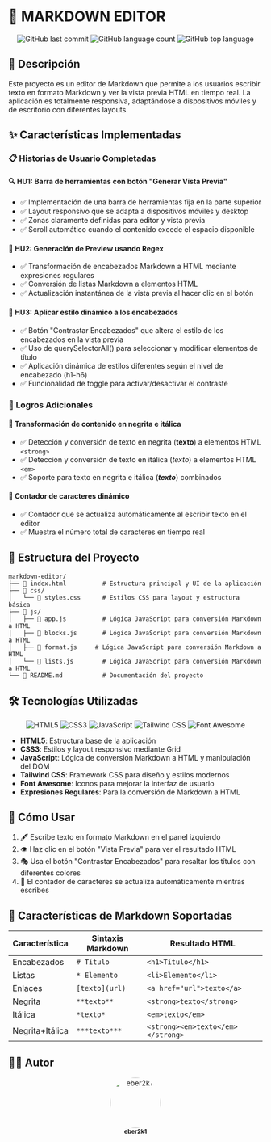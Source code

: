 # 📝 MARKDOWN EDITOR

<div align="center">
  
![GitHub last commit](https://img.shields.io/github/last-commit/eber2k1/markdown-editor?style=flat-square)
![GitHub language count](https://img.shields.io/github/languages/count/eber2k1/markdown-editor?style=flat-square)
![GitHub top language](https://img.shields.io/github/languages/top/eber2k1/markdown-editor?style=flat-square)
  
</div>

## 🚀 Descripción

Este proyecto es un editor de Markdown que permite a los usuarios escribir texto en formato Markdown y ver la vista previa HTML en tiempo real. La aplicación es totalmente responsiva, adaptándose a dispositivos móviles y de escritorio con diferentes layouts.

## ✨ Características Implementadas

### 📋 Historias de Usuario Completadas

#### 🔍 HU1: Barra de herramientas con botón "Generar Vista Previa"
- ✅ Implementación de una barra de herramientas fija en la parte superior
- ✅ Layout responsivo que se adapta a dispositivos móviles y desktop
- ✅ Zonas claramente definidas para editor y vista previa
- ✅ Scroll automático cuando el contenido excede el espacio disponible

#### 🔄 HU2: Generación de Preview usando Regex
- ✅ Transformación de encabezados Markdown a HTML mediante expresiones regulares
- ✅ Conversión de listas Markdown a elementos HTML
- ✅ Actualización instantánea de la vista previa al hacer clic en el botón

#### 🎨 HU3: Aplicar estilo dinámico a los encabezados
- ✅ Botón "Contrastar Encabezados" que altera el estilo de los encabezados en la vista previa
- ✅ Uso de querySelectorAll() para seleccionar y modificar elementos de título
- ✅ Aplicación dinámica de estilos diferentes según el nivel de encabezado (h1-h6)
- ✅ Funcionalidad de toggle para activar/desactivar el contraste

### 🌟 Logros Adicionales

#### 💪 Transformación de contenido en negrita e itálica
- ✅ Detección y conversión de texto en negrita (**texto**) a elementos HTML `<strong>`
- ✅ Detección y conversión de texto en itálica (*texto*) a elementos HTML `<em>`
- ✅ Soporte para texto en negrita e itálica (***texto***) combinados

#### 🔢 Contador de caracteres dinámico
- ✅ Contador que se actualiza automáticamente al escribir texto en el editor
- ✅ Muestra el número total de caracteres en tiempo real

## 📂 Estructura del Proyecto

```
markdown-editor/
├── 📄 index.html          # Estructura principal y UI de la aplicación
├── 📁 css/
│   └── 📄 styles.css      # Estilos CSS para layout y estructura básica
├── 📁 js/
│   ├── 📄 app.js          # Lógica JavaScript para conversión Markdown a HTML
│   ├── 📄 blocks.js       # Lógica JavaScript para conversión Markdown a HTML
│   ├── 📄 format.js     # Lógica JavaScript para conversión Markdown a HTML
│   └── 📄 lists.js        # Lógica JavaScript para conversión Markdown a HTML
└── 📄 README.md           # Documentación del proyecto
```

## 🛠️ Tecnologías Utilizadas

<div align="center">
  
![HTML5](https://img.shields.io/badge/HTML5-E34F26?style=for-the-badge&logo=html5&logoColor=white)
![CSS3](https://img.shields.io/badge/CSS3-1572B6?style=for-the-badge&logo=css3&logoColor=white)
![JavaScript](https://img.shields.io/badge/JavaScript-F7DF1E?style=for-the-badge&logo=javascript&logoColor=black)
![Tailwind CSS](https://img.shields.io/badge/Tailwind_CSS-38B2AC?style=for-the-badge&logo=tailwind-css&logoColor=white)
![Font Awesome](https://img.shields.io/badge/Font_Awesome-339AF0?style=for-the-badge&logo=font-awesome&logoColor=white)
  
</div>

- **HTML5**: Estructura base de la aplicación
- **CSS3**: Estilos y layout responsivo mediante Grid
- **JavaScript**: Lógica de conversión Markdown a HTML y manipulación del DOM
- **Tailwind CSS**: Framework CSS para diseño y estilos modernos
- **Font Awesome**: Iconos para mejorar la interfaz de usuario
- **Expresiones Regulares**: Para la conversión de Markdown a HTML

## 📝 Cómo Usar

1. 🖋️ Escribe texto en formato Markdown en el panel izquierdo
2. 👁️ Haz clic en el botón "Vista Previa" para ver el resultado HTML
3. 🎭 Usa el botón "Contrastar Encabezados" para resaltar los títulos con diferentes colores
4. 🔢 El contador de caracteres se actualiza automáticamente mientras escribes

## 📌 Características de Markdown Soportadas

| Característica | Sintaxis Markdown | Resultado HTML |
|----------------|-------------------|---------------|
| Encabezados    | `# Título`        | `<h1>Título</h1>` |
| Listas         | `* Elemento`      | `<li>Elemento</li>` |
| Enlaces        | `[texto](url)`    | `<a href="url">texto</a>` |
| Negrita        | `**texto**`       | `<strong>texto</strong>` |
| Itálica        | `*texto*`         | `<em>texto</em>` |
| Negrita+Itálica| `***texto***`     | `<strong><em>texto</em></strong>` |

## 👨‍💻 Autor

<div align="center">
  <a href="https://github.com/eber2k1">
    <img src="https://github.com/eber2k1.png" width="100px" alt="eber2k1" style="border-radius:50%">
    <br>
    <sub><b>eber2k1</b></sub>
  </a>
</div>